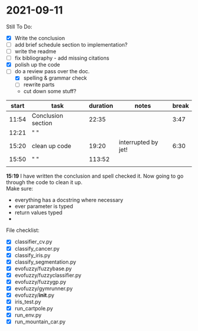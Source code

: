 # 2021-09-11
Still To Do:
- [X] Write the conclusion
- [ ] add brief schedule section to implementation?
- [ ] write the readme
- [ ] fix bibliography - add missing citations
- [x] polish up the code
- [ ] do a review pass over the doc.
    - [x] spelling & grammar check
    - [ ] rewrite parts
    - cut down some stuff?



| start | task               | duration | notes               | break |
| ----- | ------------------ | -------- | ------------------- | ----- |
| 11:54 | Conclusion section | 22:35    |                     | 3:47  |
| 12:21 | " "                |          |                     |       |
| 15:20 | clean up code      | 19:20    | interrupted by jet! | 6:30  |
| 15:50 | " "                | 113:52   |                     |       |
|       |                    |          |                     |       |


**15:19** I have written the conclusion and spell checked it.  Now going to go through the code to clean it up.  
Make sure:
- everything has a docstring where necessary
- ever parameter is typed
- return values typed
- 

File checklist:
- [x] classifier_cv.py  
- [x] classify_cancer.py  
- [x] classify_iris.py  
- [x] classify_segmentation.py  
- [x] evofuzzy/fuzzybase.py  
- [x] evofuzzy/fuzzyclassifier.py  
- [x] evofuzzy/fuzzygp.py  
- [x] evofuzzy/gymrunner.py  
- [x] evofuzzy/__init__.py  
- [x] iris_test.py  
- [x] run_cartpole.py  
- [x] run_env.py  
- [x] run_mountain_car.py

